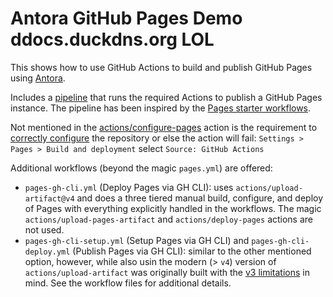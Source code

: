 # Antora GitHub Pages Demo ddocs.duckdns.org       LOL

This shows how to use GitHub Actions to build and publish GitHub Pages using [Antora](https://antora.org).

Includes a [pipeline](.github/workflows/pages.yml) that runs the required Actions to publish a GitHub Pages instance.
The pipeline has been inspired by
the [Pages starter workflows](https://github.com/actions/starter-workflows/tree/main/pages).

Not mentioned in the [actions/configure-pages](https://github.com/actions/configure-pages) action is the requirement
to [correctly configure](https://stackoverflow.com/a/73967433/2920585) the repository or else the action will fail:
`Settings > Pages > Build and deployment` select `Source: GitHub Actions`

Additional workflows (beyond the magic `pages.yml`) are offered:

- `pages-gh-cli.yml` (Deploy Pages via GH CLI): uses `actions/upload-artifact@v4` and does a three tiered manual build,
  configure, and deploy of Pages with everything explicitly handled in the workflows. The magic
  `actions/upload-pages-artifact` and `actions/deploy-pages` actions are not used.
- `pages-gh-cli-setup.yml` (Setup Pages via GH CLI) and `pages-gh-cli-deploy.yml` (Publish Pages via GH CLI): similar to
  the other mentioned option, however, while also usin the modern (> `v4`) version of `actions/upload-artifact` was
  originally built with the
  [v3 limitations](https://github.blog/changelog/2023-12-14-github-actions-artifacts-v4-is-now-generally-available/) in
  mind. See the workflow files for additional details.
